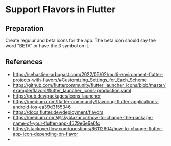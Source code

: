 # Support Flavors in Flutter

## Preparation

Create regulur and beta icons for the app.  The beta icon should say the word "BETA" or have the β symbol on it.

## References

- https://sebastien-arbogast.com/2022/05/02/multi-environment-flutter-projects-with-flavors/#Customizing_Settings_for_Each_Scheme
- https://github.com/fluttercommunity/flutter_launcher_icons/blob/master/example/flavors/flutter_launcher_icons-production.yaml
- https://pub.dev/packages/icons_launcher
- https://medium.com/flutter-community/flavoring-flutter-applications-android-ios-ea39d3155346
- https://docs.flutter.dev/deployment/flavors
- https://medium.com/@skyblazar.cc/how-to-change-the-package-name-of-your-flutter-app-4529e6e6e6fc
- https://stackoverflow.com/questions/66112604/how-to-change-flutter-app-icon-depending-on-flavor
-